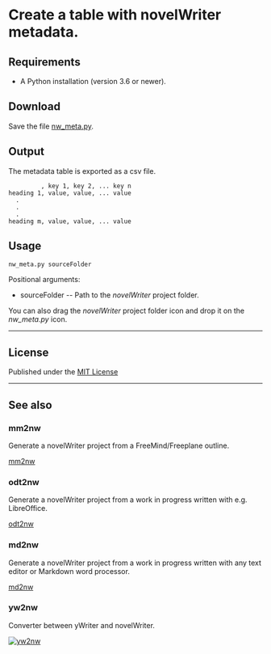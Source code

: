 # Create a table with novelWriter metadata.


## Requirements

- A Python installation (version 3.6 or newer).


## Download

Save the file [nw_meta.py](https://raw.githubusercontent.com/peter88213/nw_metadata/main/src/nw_meta.py).


## Output

The metadata table is exported as a csv file.

```
         , key 1, key 2, ... key n
heading 1, value, value, ... value
  .
  .
  .
heading m, value, value, ... value   

```

## Usage

`nw_meta.py sourceFolder`

Positional arguments:
- sourceFolder -- Path to the *novelWriter* project folder.


You can also drag the *novelWriter* project folder icon and drop it on the *nw_meta.py* icon. 



------------

## License

Published under the [MIT License](https://opensource.org/licenses/mit-license.php)

---

## See also


### mm2nw

Generate a novelWriter project from a FreeMind/Freeplane outline.

[mm2nw](https://github.com/peter88213/mm2nw/)


### odt2nw

Generate a novelWriter project from a work in progress written with e.g. LibreOffice.

[odt2nw](https://github.com/peter88213/odt2nw/)


### md2nw

Generate a novelWriter project from a work in progress written with any text editor or Markdown word processor.

[md2nw](https://github.com/peter88213/md2nw/)


### yw2nw

Converter between yWriter and novelWriter.

[![yw2nw](img/yw2nw.png)](https://peter88213.github.io/yw2nw/)



